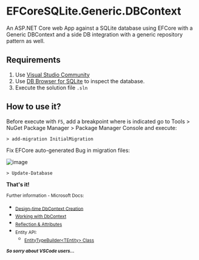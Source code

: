 
# EFCoreSQLite.Generic.DBContext

An ASP.NET Core web App against a SQLite database using EFCore with a Generic DBContext and a side DB integration with a generic repository pattern as well.

## Requirements

1. Use [Visual Studio Community](https://visualstudio.microsoft.com/es/vs/community/)
2. Use [DB Browser for SQLite](https://sqlitebrowser.org/dl/) to inspect the database.
3. Execute the solution file `.sln`

## How to use it?

Before execute with `F5`, add a breakpoint where is indicated go to
Tools > NuGet Package Manager > Package Manager Console and execute:

`> add-migration InitialMigration`

Fix EFCore auto-generated Bug in migration files:

![image](https://github.com/larry-noriega/EFCoreSQLite.Generic.DBContext/assets/4468105/2f7feb61-6f97-43ca-937e-9351d842871c)

`> Update-Database`

**That's it!**

<sub>Further information - Microsoft Docs:</sub>
- <sub>[Design-time DbContext Creation](https://learn.microsoft.com/en-gb/ef/core/cli/dbcontext-creation?tabs=dotnet-core-cli)</sub>
- <sub>[Working with DbContext](https://learn.microsoft.com/en-gb/ef/ef6/fundamentals/working-with-dbcontext)</sub>
- <sub>[Reflection & Attributes](https://learn.microsoft.com/en-us/dotnet/csharp/advanced-topics/reflection-and-attributes/)</sub>
- <sub>Entity API:</sub>
	- <sub>[EntityTypeBuilder&#60;TEntity&#62; Class](https://learn.microsoft.com/en-gb/ef/ef6/fundamentals/working-with-dbcontext)</sub>


<sub>***So sorry about VSCode users...***</sub>
